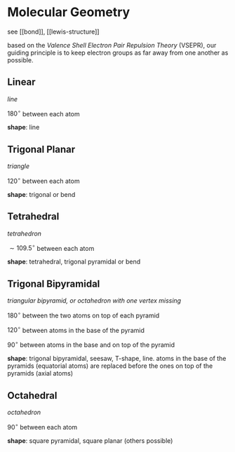 # Molecular Geometry

see [[bond]], [[lewis-structure]]

based on the _Valence Shell Electron Pair Repulsion Theory_ (VSEPR), our guiding principle is to keep electron groups as far away from one another as possible.

## Linear

_line_

$180^\circ$ between each atom

**shape**: line

## Trigonal Planar

_triangle_

$120^\circ$ between each atom

**shape**: trigonal or bend

## Tetrahedral

_tetrahedron_

$\sim 109.5^\circ$ between each atom

**shape**: tetrahedral, trigonal pyramidal or bend

## Trigonal Bipyramidal

_triangular bipyramid, or octahedron with one vertex missing_

$180^\circ$ between the two atoms on top of each pyramid

$120^\circ$ between atoms in the base of the pyramid

$90^\circ$ between atoms in the base and on top of the pyramid

**shape**: trigonal bipyramidal, seesaw, T-shape, line. atoms in the base of the pyramids (equatorial atoms) are replaced before the ones on top of the pyramids (axial atoms)

## Octahedral

_octahedron_

$90^\circ$ between each atom

**shape**: square pyramidal, square planar (others possible)
